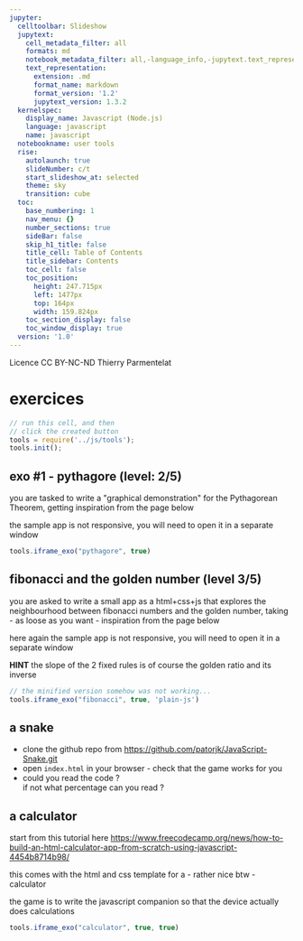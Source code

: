 ```yaml
---
jupyter:
  celltoolbar: Slideshow
  jupytext:
    cell_metadata_filter: all
    formats: md
    notebook_metadata_filter: all,-language_info,-jupytext.text_representation.jupytext_version
    text_representation:
      extension: .md
      format_name: markdown
      format_version: '1.2'
      jupytext_version: 1.3.2
  kernelspec:
    display_name: Javascript (Node.js)
    language: javascript
    name: javascript
  notebookname: user tools
  rise:
    autolaunch: true
    slideNumber: c/t
    start_slideshow_at: selected
    theme: sky
    transition: cube
  toc:
    base_numbering: 1
    nav_menu: {}
    number_sections: true
    sideBar: false
    skip_h1_title: false
    title_cell: Table of Contents
    title_sidebar: Contents
    toc_cell: false
    toc_position:
      height: 247.715px
      left: 1477px
      top: 164px
      width: 159.824px
    toc_section_display: false
    toc_window_display: true
  version: '1.0'
---
```


<!-- #region slideshow={"slide_type": ""} -->
<div class="licence">
<span>Licence CC BY-NC-ND</span>
<span>Thierry Parmentelat</span>
</div>
<!-- #endregion -->

<!-- #region slideshow={"slide_type": ""} -->
# exercices
<!-- #endregion -->

```javascript
// run this cell, and then 
// click the created button
tools = require('../js/tools');
tools.init();
```

<!-- #region slideshow={"slide_type": ""} -->
## exo #1 - pythagore (level: 2/5)
<!-- #endregion -->

you are tasked to write a "graphical demonstration" for the Pythagorean Theorem, getting inspiration from the page below

the sample app is not responsive, you will need to open it in a separate window

```javascript hide_input=true
tools.iframe_exo("pythagore", true)
```

<!-- #region slideshow={"slide_type": ""} -->
## fibonacci and the golden number (level 3/5)

you are asked to write a small app as a html+css+js that explores the neighbourhood between fibonacci numbers and the golden number, taking - as loose as you want - inspiration from the page below

here again the sample app is not responsive, you will need to open it in a separate window

**HINT** the slope of the 2 fixed rules is of course the golden ratio and its inverse
<!-- #endregion -->

```javascript hide_input=true
// the minified version somehow was not working...
tools.iframe_exo("fibonacci", true, 'plain-js')
```

## a snake 


* clone the github repo from https://github.com/patorjk/JavaScript-Snake.git
* open `index.html` in your browser - check that the game works for you
* could you read the code ?  
  if not what percentage can you read ?

<!-- #region slideshow={"slide_type": ""} -->
## a calculator
<!-- #endregion -->

start from this tutorial here
https://www.freecodecamp.org/news/how-to-build-an-html-calculator-app-from-scratch-using-javascript-4454b8714b98/

this comes with the html and css template for a - rather nice btw - calculator

the game is to write the javascript companion so that the device actually does calculations


```javascript hide_input=true
tools.iframe_exo("calculator", true, true)
```
